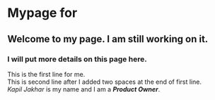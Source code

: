 # Mypage for 
## Welcome to my page. I am still working on it.
### I will put more details on this page here.
This is the first line for me.  
This is second line after I added two spaces at the end of first line.  
*Kapil Jakhar* is my name and I am a ***Product Owner***.
